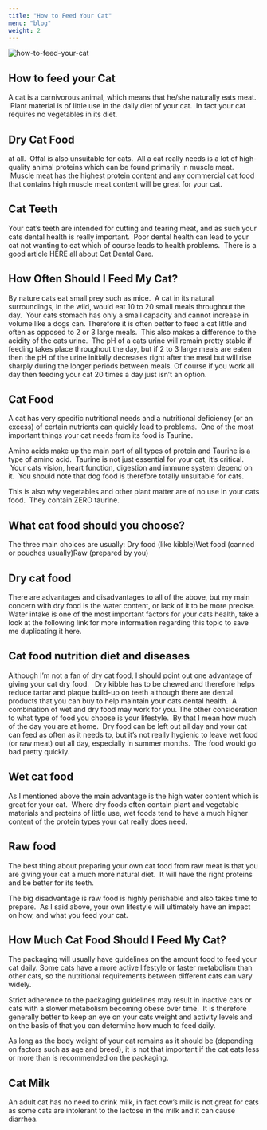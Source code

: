 ```yaml
---
title: "How to Feed Your Cat"
menu: "blog"
weight: 2
---
```


![how-to-feed-your-cat](https://images.unsplash.com/photo-1520811607976-6d7812b0ecac?ixid=MXwxMjA3fDB8MHxwaG90by1wYWdlfHx8fGVufDB8fHw%3D&ixlib=rb-1.2.1&auto=format&fit=crop&w=1350&q=80)

## How to feed your Cat

A cat is a carnivorous animal, which means that he/she naturally eats meat.  Plant material is of little use in the daily diet of your cat.  In fact your cat requires no vegetables in its diet.

## Dry Cat Food

at all.  Offal is also unsuitable for cats.  All a cat really needs is a lot of high-quality animal proteins which can be found primarily in muscle meat.  Muscle meat has the highest protein content and any commercial cat food that contains high muscle meat content will be great for your cat.
 
## Cat Teeth

Your cat’s teeth are intended for cutting and tearing meat, and as such your cats dental health is really important.  Poor dental health can lead to your cat not wanting to eat which of course leads to health problems.  There is a good article HERE all about Cat Dental Care.
 
## How Often Should I Feed My Cat?

By nature cats eat small prey such as mice.  A cat in its natural surroundings, in the wild, would eat 10 to 20 small meals throughout the day.  Your cats stomach has only a small capacity and cannot increase in volume like a dogs can.
Therefore it is often better to feed a cat little and often as opposed to 2 or 3 large meals.  This also makes a difference to the acidity of the cats urine.  The pH of a cats urine will remain pretty stable if feeding takes place throughout the day, but if 2 to 3 large meals are eaten then the pH of the urine initially decreases right after the meal but will rise sharply during the longer periods between meals.
Of course if you work all day then feeding your cat 20 times a day just isn’t an option.

## Cat Food

A cat has very specific nutritional needs and a nutritional deficiency (or an excess) of certain nutrients can quickly lead to problems.  One of the most important things your cat needs from its food is Taurine.

Amino acids make up the main part of all types of protein and Taurine is a type of amino acid.  Taurine is not just essential for your cat, it’s critical.  Your cats vision, heart function, digestion and immune system depend on it.  You should note that dog food is therefore totally unsuitable for cats.

This is also why vegetables and other plant matter are of no use in your cats food.  They contain ZERO taurine.

## What cat food should you choose?

The three main choices are usually:
Dry food (like kibble)Wet food (canned or pouches usually)Raw (prepared by you) 

## Dry cat food

There are advantages and disadvantages to all of the above, but my main concern with dry food is the water content, or lack of it to be more precise.  Water intake is one of the most important factors for your cats health, take a look at the following link for more information regarding this topic to save me duplicating it here.

## Cat food nutrition diet and diseases

Although I’m not a fan of dry cat food, I should point out one advantage of giving your cat dry food.   Dry kibble has to be chewed and therefore helps reduce tartar and plaque build-up on teeth although there are dental products that you can buy to help maintain your cats dental health.  A combination of wet and dry food may work for you.
The other consideration to what type of food you choose is your lifestyle.  By that I mean how much of the day you are at home.  Dry food can be left out all day and your cat can feed as often as it needs to, but it’s not really hygienic to leave wet food (or raw meat) out all day, especially in summer months.  The food would go bad pretty quickly.

## Wet cat food

As I mentioned above the main advantage is the high water content which is great for your cat.  Where dry foods often contain plant and vegetable materials and proteins of little use, wet foods tend to have a much higher content of the protein types your cat really does need.

## Raw food

The best thing about preparing your own cat food from raw meat is that you are giving your cat a much more natural diet.  It will have the right proteins and be better for its teeth.

The big disadvantage is raw food is highly perishable and also takes time to prepare.  As I said above, your own lifestyle will ultimately have an impact on how, and what you feed your cat.
 
## How Much Cat Food Should I Feed My Cat?

The packaging will usually have guidelines on the amount food to feed your cat daily.  Some cats have a more active lifestyle or faster metabolism than other cats, so the nutritional requirements between different cats can vary widely.

Strict adherence to the packaging guidelines may result in inactive cats or cats with a slower metabolism becoming obese over time.  It is therefore generally better to keep an eye on your cats weight and activity levels and on the basis of that you can determine how much to feed daily.

As long as the body weight of your cat remains as it should be (depending on factors such as age and breed), it is not that important if the cat eats less or more than is recommended on the packaging.

## Cat Milk

An adult cat has no need to drink milk, in fact cow’s milk is not great for cats as some cats are intolerant to the lactose in the milk and it can cause diarrhea.
